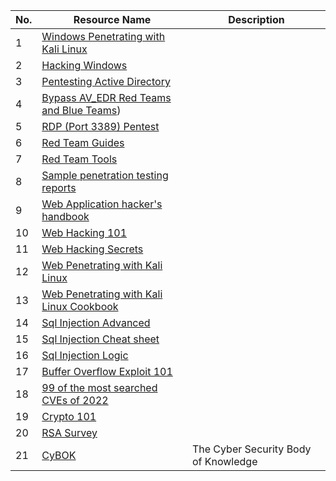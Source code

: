 | No. | Resource Name                                      | Description                                          |
| --- | -------------------------------------------------- | ---------------------------------------------------- |
| 1   | [Windows Penetrating with Kali Linux](/Depo/kaynaklar/english/pentest/Windows%20Peneterating%20with%20Kali%20Linux.pdf) |                                                     |
| 2   | [Hacking Windows](/Depo/kaynaklar/english/pentest/Hacking%20Windows.pdf) |                                                  |
| 3   | [Pentesting Active Directory](/Depo/kaynaklar/english/pentest/Pentesting%20Active%20Directory.pdf) |            |
| 4   | [Bypass AV_EDR Red Teams and Blue Teams]([/Depo/kaynaklar/english/pentest/Bypass%20AV_EDR%20for%20Red%20teams%20and%20Blue%20teams!.pdf)) | |
| 5   | [RDP (Port 3389) Pentest](/Depo/kaynaklar/english/pentest/RDP%20(Port%203389).pdf.pdf) |                     |
| 6   | [Red Team Guides](/Depo/kaynaklar/english/pentest/Red%20Team%20Guides.pdf) |                                     |
| 7   | [Red Team Tools](/Depo/kaynaklar/english/pentest/RedTeam-Tools.pdf) |                                           |
| 8   | [Sample penetration testing reports](/Depo/kaynaklar/english/pentest/sample-penetration-testing-report-template.pdf) | |
| 9   | [Web Application hacker's handbook](Depo/kaynaklar/english/web/Web%20Application%20Hacker's%20handbook%20PDF.pdf) |       |
| 10  | [Web Hacking 101](/Depo/kaynaklar/english/web/Web%20Hacking%20101.pdf) |                                 |
| 11  | [Web Hacking Secrets](/Depo/kaynaklar/english/web/Web%20Hacking%20Secrets.pdf) |                               |
| 12  | [Web Penetrating with Kali Linux](/Depo/kaynaklar/english/web/Web%20Penetarating%20with%20Kali%20Linux.pdf) |         |
| 13  | [Web Penetrating with Kali Linux Cookbook](/Depo/kaynaklar/english/web/Web%20Penetrating%20with%20Kali%20Linux%20Cookbook.pdf) | |
| 14  | [Sql Injection Advanced](/Depo/kaynaklar/english/web/advanced_sql_injection.pdf) |                         |
| 15  | [Sql Injection Cheat sheet](/Depo/kaynaklar/english/web/sql-injection-cheat-sheet.pdf) |                     |
| 16  | [Sql Injection Logic](/Depo/kaynaklar/english/web/sqli-logic.txt) |                                      |
| 17  | [Buffer Overflow Exploit 101](/Depo/kaynaklar/english/Malware/Buffer%20Overflow%20Exploit%20101.pdf) |        |
| 18  | [99 of the most searched CVEs of 2022](/Depo/kaynaklar/english/Malware/99%20of%20the%20most%20searched%20CVEs%20of%202022%20.pdf) | |
| 19  | [Crypto 101](/Depo/kaynaklar/english/Crypto/Crypto%20101.pdf) |                                         |
| 20  | [RSA Survey](/Depo/kaynaklar/english/Crypto/RSA-survey.pdf) |                                           |
| 21 | [CyBOK](https://www.cybok.org/media/downloads/CyBOK-version-1.0.pdf) | The Cyber Security Body of Knowledge |
